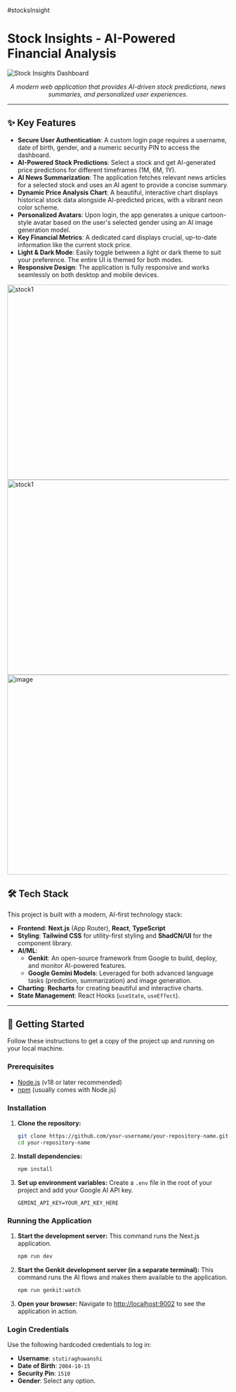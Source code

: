 #stocksInsight


# Stock Insights - AI-Powered Financial Analysis

![Stock Insights Dashboard](https://placehold.co/800x400/282c34/ffffff?text=Your+Dashboard+Screenshot+Here)
<p align="center"><i>A modern web application that provides AI-driven stock predictions, news summaries, and personalized user experiences.</i></p>

---

## ✨ Key Features

- **Secure User Authentication**: A custom login page requires a username, date of birth, gender, and a numeric security PIN to access the dashboard.
- **AI-Powered Stock Predictions**: Select a stock and get AI-generated price predictions for different timeframes (1M, 6M, 1Y).
- **AI News Summarization**: The application fetches relevant news articles for a selected stock and uses an AI agent to provide a concise summary.
- **Dynamic Price Analysis Chart**: A beautiful, interactive chart displays historical stock data alongside AI-predicted prices, with a vibrant neon color scheme.
- **Personalized Avatars**: Upon login, the app generates a unique cartoon-style avatar based on the user's selected gender using an AI image generation model.
- **Key Financial Metrics**: A dedicated card displays crucial, up-to-date information like the current stock price.
- **Light & Dark Mode**: Easily toggle between a light or dark theme to suit your preference. The entire UI is themed for both modes.
- **Responsive Design**: The application is fully responsive and works seamlessly on both desktop and mobile devices.

<img width="953" height="443" alt="stock1" src="https://github.com/user-attachments/assets/7a66cd2d-2cc2-490d-ab4e-c865cf7760a3" />
<img width="953" height="443" alt="stock1" src="(https://github.com/user-attachments/assets/21c1b503-21b2-4399-97be-0614f9e89b0a)" />
<img width="959" height="454" alt="image" src="https://github.com/user-attachments/assets/10546635-c114-4c6a-8b5e-0bca7ca6186d" />











## 🛠️ Tech Stack

This project is built with a modern, AI-first technology stack:

- **Frontend**: **Next.js** (App Router), **React**, **TypeScript**
- **Styling**: **Tailwind CSS** for utility-first styling and **ShadCN/UI** for the component library.
- **AI/ML**:
  - **Genkit**: An open-source framework from Google to build, deploy, and monitor AI-powered features.
  - **Google Gemini Models**: Leveraged for both advanced language tasks (prediction, summarization) and image generation.
- **Charting**: **Recharts** for creating beautiful and interactive charts.
- **State Management**: React Hooks (`useState`, `useEffect`).

---

## 🚀 Getting Started

Follow these instructions to get a copy of the project up and running on your local machine.

### Prerequisites

- [Node.js](https://nodejs.org/en/) (v18 or later recommended)
- [npm](https://www.npmjs.com/) (usually comes with Node.js)

### Installation

1.  **Clone the repository:**
    ```sh
    git clone https://github.com/your-username/your-repository-name.git
    cd your-repository-name
    ```

2.  **Install dependencies:**
    ```sh
    npm install
    ```

3.  **Set up environment variables:**
    Create a `.env` file in the root of your project and add your Google AI API key.
    ```env
    GEMINI_API_KEY=YOUR_API_KEY_HERE
    ```

### Running the Application

1.  **Start the development server:**
    This command runs the Next.js application.
    ```sh
    npm run dev
    ```

2.  **Start the Genkit development server (in a separate terminal):**
    This command runs the AI flows and makes them available to the application.
    ```sh
    npm run genkit:watch
    ```

3.  **Open your browser:**
    Navigate to [http://localhost:9002](http://localhost:9002) to see the application in action.

### Login Credentials

Use the following hardcoded credentials to log in:
- **Username**: `stutiraghuwanshi`
- **Date of Birth**: `2004-10-15`
- **Security Pin**: `1510`
- **Gender**: Select any option.

